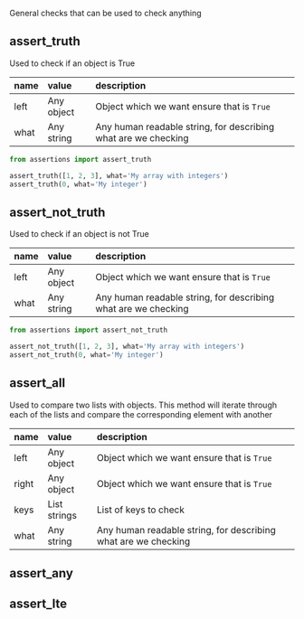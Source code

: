 General checks that can be used to check anything

assert_truth
---
Used to check if an object is True

| name  | value      | description |
| :---- | :--------- | :---- |
| left  | Any object | Object which we want ensure that is `True` |
| what  | Any string | Any human readable string, for describing what are we checking |

```python
from assertions import assert_truth

assert_truth([1, 2, 3], what='My array with integers')
assert_truth(0, what='My integer')
```

assert_not_truth
---

Used to check if an object is not True

| name  | value      | description |
| :---- | :--------- | :---- |
| left  | Any object | Object which we want ensure that is `True` |
| what  | Any string | Any human readable string, for describing what are we checking |

```python
from assertions import assert_not_truth

assert_not_truth([1, 2, 3], what='My array with integers')
assert_not_truth(0, what='My integer')
```

assert_all
---

Used to compare two lists with objects. This method will iterate through each of the lists and compare the corresponding
element with another

| name  | value      | description |
| :---- | :--------- | :---- |
| left  | Any object | Object which we want ensure that is `True` |
| right  | Any object | Object which we want ensure that is `True` |
| keys  | List strings | List of keys to check |
| what  | Any string | Any human readable string, for describing what are we checking |

assert_any
---

assert_lte
---
